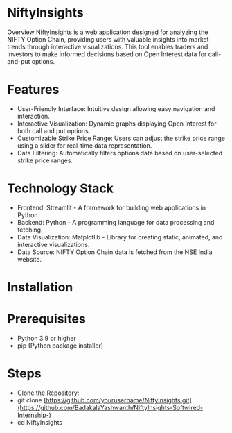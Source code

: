 # NiftyInsights

Overview
NiftyInsights is a web application designed for analyzing the NIFTY Option Chain, providing users with valuable insights into market trends through interactive visualizations. 
This tool enables traders and investors to make informed decisions based on Open Interest data for call-and-put options.

# Features

* User-Friendly Interface: Intuitive design allowing easy navigation and interaction.
* Interactive Visualization: Dynamic graphs displaying Open Interest for both call and put options.
* Customizable Strike Price Range: Users can adjust the strike price range using a slider for real-time data representation.
* Data Filtering: Automatically filters options data based on user-selected strike price ranges.

# Technology Stack

* Frontend: Streamlit - A framework for building web applications in Python.
* Backend: Python - A programming language for data processing and fetching.
* Data Visualization: Matplotlib - Library for creating static, animated, and interactive visualizations.
* Data Source: NIFTY Option Chain data is fetched from the NSE India website.

# Installation

# Prerequisites

* Python 3.9 or higher
* pip (Python package installer)

# Steps
* Clone the Repository:
* git clone [https://github.com/yourusername/NiftyInsights.git](https://github.com/BadakalaYashwanth/NiftyInsights-Softwired-Internship-)
* cd NiftyInsights


